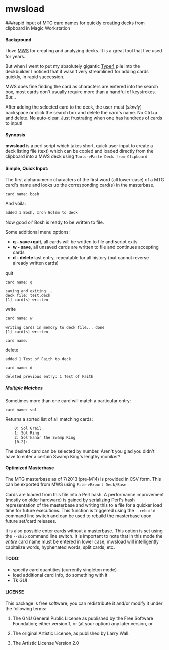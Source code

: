 # mwsload

###rapid input of MTG card names for quickly creating decks from clipboard in Magic Workstation

#### Background

I love [MWS](http://www.magicworkstation.com/) for creating and analyzing decks. It is a great tool that I've used for years. 

But when I went to put my absolutely gigantic [Type4](http://www.wizards.com/magic/magazine/Article.aspx?x=mtgcom/feature/198) pile into the deckbuilder I noticed that it wasn't very streamlined for adding cards quickly, in rapid succession.

MWS does fine finding the card as characters are entered into the search box, most cards don't usually require more than a handful of keystrokes. *But...* 

After adding the selected card to the deck, the user must (*slowly*) backspace or click the search box and delete the card's name. No Ctrl+a and delete. No auto-clear. Just frustrating when one has hundreds of cards to input!

#### Synopsis

**mwsload** is a perl script which takes short, quick user input to create a deck listing file (text) which can be copied and loaded directly from the clipboard into a MWS deck using `Tools->Paste Deck from Clipboard` 

#### Simple, Quick Input:
The first alphanumeric characters of the first word (all lower-case) of a MTG card's name and looks up the corresponding card(s) in the masterbase.

`card name: bosh`

And voila:
 
`added 1 Bosh, Iron Golem to deck`

Now good ol' Bosh is ready to be written to file.

Some additional menu options:

- **q - save+quit**, all cards will be written to file and script exits
- **w - save**, all unsaved cards are written to file and continues accepting cards
- **d - delete** last entry, repeatable for all history (but cannot reverse already written cards) 

quit
```
card name: q

saving and exiting...
deck file: test.deck
[1] card(s) written
```

write
```
card name: w

writing cards in memory to deck file... done
[1] card(s) written

card name:
```

delete
```
added 1 Test of Faith to deck

card name: d

deleted previous entry: 1 Test of Faith
```

##### Multiple Matches
Sometimes more than one card will match a particular entry:

`card name: sol`

Returns a sorted list of all matching cards:

```
	0: Sol Grail  
	1: Sol Ring  
	2: Sol'kanar the Swamp King  
	[0-2]: 
```

The desired card can be selected by number. Aren't you glad you didn't have to enter a certain Swamp King's lengthy moniker?

#### Optimized Masterbase

The MTG masterbase as of 7/2013 (pre-M14) is provided in CSV form. This can be exported from MWS using `File->Export Deck/Base`

Cards are loaded from this file into a Perl hash. A performance improvement (mostly on older hardware) is gained by serializing Perl's hash representation of the masterbase and writing this to a file for a quicker load time for future executions.
This function is triggered using the `--rebuild` command line switch and can be used to rebuild the masterbase upon future set/card releases.

It is also possible enter cards without a masterbase. This option is set using the `--skip` command line switch. 
It is important to note that in this mode the *entire* card name must be entered in lower case, mwsload will intelligently capitalize words, hyphenated words, split cards, etc.


#### TODO:
- specify card quantities (currently singleton mode)
- load additional card info, do something with it
- Tk GUI


#### LICENSE
This package is free software; you can redistribute it and/or modify it under
the following terms:

1. The GNU General Public License as published by the Free Software Foundation; either version 1, or (at your option) any later version, or.

2. The original Artistic License, as published by Larry Wall.

3. The Artistic License Version 2.0